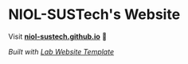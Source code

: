 
# NIOL-SUSTech's Website

Visit **[niol-sustech.github.io](https://niol-sustech.github.io)** 🚀

_Built with [Lab Website Template](https://greene-lab.gitbook.io/lab-website-template-docs)_

